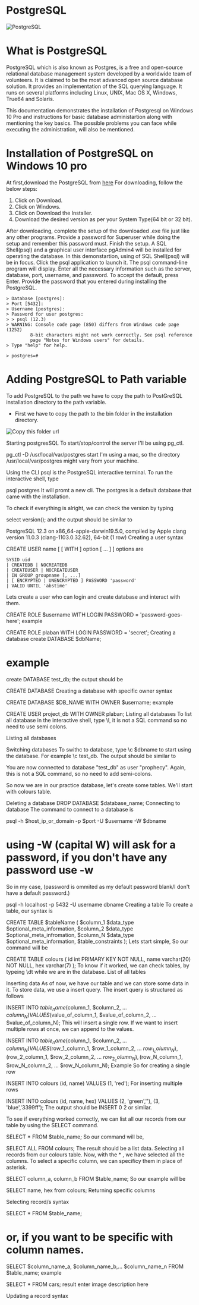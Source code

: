 # PostgreSQL

![PostgreSQL](https://zdnet2.cbsistatic.com/hub/i/r/2018/04/19/092cbf81-acac-4f3a-91a1-5a26abc1721f/thumbnail/770x578/5d78c50199e6a9242367b37892be8057/postgresql-logo.png)
<h1> What is PostgreSQL</h1>

<p>PostgreSQL which is also known as Postgres, is a free and open-source relational database management system developed by a worldwide team of volunteers. It is claimed to be the most advanced open source database solution. It provides an implementation of the SQL querying language. It runs on several platforms including Linux, UNIX, Mac OS X, Windows, True64 and Solaris.

This documentation demonstrates the installation of Postgresql on Windows 10 Pro and instructions for basic database administartion along with mentioning the key basics. The possible problems you can face while executing the administration, will also be mentioned.</p>

<h1> Installation of PostgreSQL on Windows 10 pro</h1>

At first,download the PostgreSQL from [here](https://www.postgresql.org/) For downloading, follow the below steps:

1. Click on Download.
2. Click on Windows.
3. Click on Download the Installer.
4. Download the desired version as per your System Type(64 bit or 32 bit).

<P>After downloading, complete the setup of the downloaded .exe file just like any other programs. Provide a password for Superuser while doing the setup and remember this password must. Finish the setup. A SQL Shell(psql) and a graphical user interface pgAdmin4 will be installed for operating the database. In this demonstartion, using of SQL Shell(psql) will be in focus. Click the psql application to launch it. The psql command-line program will display. Enter all the necessary information such as the server, database, port, username, and password. To accept the default, press Enter. Provide the password that you entered during installing the PostgreSQL.</p>


```> Server [localhost]:
> Database [postgres]:
> Port [5432]:
> Username [postgres]:
> Password for user postgres:
> > psql (12.3)
> WARNING: Console code page (850) differs from Windows code page (1252)
         8-bit characters might not work correctly. See psql reference
         page "Notes for Windows users" for details.
> Type "help" for help.

> postgres=#
```

<h1>Adding PostgreSQL to Path variable</h1>

To add PostgreSQL to the path we have to copy the path to PostGreSQL installation directory to the path variable.
* First we have to copy the path to the bin folder in the installation directory.

![Copy this folder url](\Users\User\OneDrive\Pictures\Screenshots\1.png)

Starting postgresSQL
To start/stop/control the server I'll be using pg_ctl.

pg_ctl -D /usr/local/var/postgres start
I'm using a mac, so the directory /usr/local/var/postgres might vary from your machine.

Using the CLI
psql is the PostgreSQL interactive terminal. To run the interactive shell, type

psql postgres 
It will promt a new cli. The postgres is a default database that came with the installation.

To check if everything is alright, we can check the version by typing

select version();
and the output should be similar to

PostgreSQL 12.3 on x86_64-apple-darwin19.5.0, compiled by Apple clang version 11.0.3 (clang-1103.0.32.62), 64-bit
(1 row)
Creating a user
syntax

CREATE USER name [ [ WITH ] option [ ... ] ]
options are

    SYSID uid 
    | CREATEDB | NOCREATEDB
    | CREATEUSER | NOCREATEUSER
    | IN GROUP groupname [, ...]
    | [ ENCRYPTED | UNENCRYPTED ] PASSWORD 'password'
    | VALID UNTIL 'abstime'
Lets create a user who can login and create database and interact with them.

CREATE ROLE $username WITH LOGIN PASSWORD = 'password-goes-here';
example

CREATE ROLE plaban WITH LOGIN PASSWORD = 'secret';
Creating a database
create DATABASE $dbName;

# example 
create DATABASE test_db;
the output should be

CREATE DATABASE
Creating a database with specific owner
syntax

CREATE DATABASE $DB_NAME WITH OWNER $username;
example

CREATE USER project_db WITH OWNER plaban;
Listing all databases
To list all database in the interactive shell, type \l, it is not a SQL command so no need to use semi colons.

Listing all databases

Switching databases
To swithc to database, type \c $dbname to start using the database. For example \c test_db. The output should be similar to

You are now connected to database "test_db" as user "prophecy".
Again, this is not a SQL command, so no need to add semi-colons.

So now we are in our practice database, let's create some tables. We'll start with colours table.

Deleting a database
DROP DATABASE $database_name;
Connecting to database
The command to connect to a database is

psql -h $host_ip_or_domain -p $port -U $username -W $dbname

# using -W (capital W) will ask for a password, if you don't have any password use -w 
So in my case, (password is ommited as my default password blank/I don't have a default password.)

psql -h localhost -p 5432 -U username dbname
Creating a table
To create a table, our syntax is

CREATE TABLE $tableName (
	$column_1 $data_type $optional_meta_information, 
	$column_2 $data_type $optional_meta_infromation,
	$column_N $data_type $optional_meta_information,
	$table_constraints
);
Lets start simple, So our command will be

CREATE TABLE colours (
	id int PRIMARY KEY NOT NULL, 
	name varchar(20) NOT NULL, 
	hex varchar(7)
);
To know if it worked, we can check tables, by typeing \dt while we are in the database. List of all tables

Inserting data
As of now, we have our table and we can store some data in it. To store data, we use a insert query. The insert query is structured as follows

INSERT INTO $table_name ($column_1, $column_2, ... $column_N) VALUES ($value_of_column_1, $value_of_column_2, ... $value_of_column_N);
This will insert a single row. If we want to insert multiple rows at once, we can append to the values.

INSERT INTO $table_name ($column_1, $column_2, ... $column_N) VALUES ($row_1_column_1, $row_1_column_2, ... $row_1_column_N),($row_2_column_1, $row_2_column_2, ... $row_2_column_N),($row_N_column_1, $row_N_column_2, ... $row_N_column_N);
Example
So for creating a single row

INSERT INTO colours (id, name) VALUES (1, 'red');
For inserting multiple rows

INSERT INTO colours (id, name, hex) VALUES (2, 'green',''), (3, 'blue','3399ff');
The output should be INSERT 0 2 or similar.

To see if everything worked correctly, we can list all our records from our table by using the SELECT command.

SELECT * FROM $table_name;
So our command will be,

SELECT ALL FROM colours;
The result should be a list data. Selecting all records from our colours table. Now, with the * , we have selected all the columns. To select a specific column, we can specificy them in place of asterisk.

SELECT column_a, column_b FROM $table_name;
So our example will be

SELECT name, hex from colours;
Returning specific columns

Selecting record/s
syntax

SELECT * FROM $table_name;
# or, if you want to be specific with column names.
SELECT $column_name_a, $column_name_b,... $column_name_n FROM $table_name;
example

SELECT * FROM cars;
result enter image description here

Updating a record
syntax
